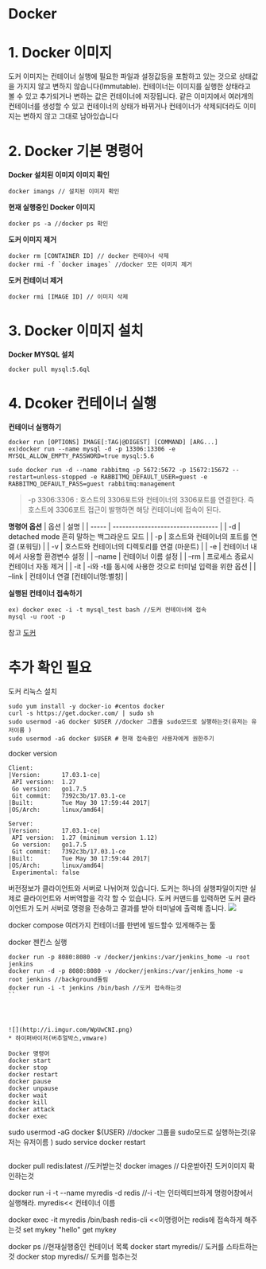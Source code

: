 # Docker


# 1. Docker 이미지
도커 이미지는 컨테이너 실행에 필요한 파일과 설정값등을 포함하고 있는 것으로 상태값을 가지지 않고 변하지 않습니다(Immutable).  컨테이너는 이미지를 실행한 상태라고 볼 수 있고 추가되거나 변하는 값은 컨테이너에 저장됩니다. 같은 이미지에서 여러개의 컨테이너를 생성할 수 있고 컨테이너의 상태가 바뀌거나 컨테이너가 삭제되더라도 이미지는 변하지 않고 그대로 남아있습니다

# 2. Docker 기본 명령어

**Docker 설치된 이미지 이미지 확인**
```
docker imangs // 설치된 이미지 확인
```

**현재 실행중인 Docker 이미지**
```
docker ps -a //docker ps 확인
```

**도커 이미지 제거**
```
docker rm [CONTAINER ID] // docker 컨테이너 삭제
docker rmi -f `docker images` //docker 모든 이미지 제거
```
**도커 컨테이너 제거**
```
docker rmi [IMAGE ID] // 이미지 삭제 
```
# 3. Docker 이미지 설치 


**Docker MYSQL 설치**
```
docker pull mysql:5.6ql
```
# 4. Dcoker 컨테이너 실행

**컨테이너 실행하기**
```
docker run [OPTIONS] IMAGE[:TAG|@DIGEST] [COMMAND] [ARG...]
ex)docker run --name mysql -d -p 13306:13306 -e MYSQL_ALLOW_EMPTY_PASSWORD=true mysql:5.6

sudo docker run -d --name rabbitmq -p 5672:5672 -p 15672:15672 --restart=unless-stopped -e RABBITMQ_DEFAULT_USER=guest -e RABBITMQ_DEFAULT_PASS=guest rabbitmq:management
```
> -p 3306:3306 : 호스트의 3306포트와 컨테이너의 3306포트를 연결한다. 즉 호스트에 3306포트 접근이 발행하면 해당 컨테이너에 접속이 된다.

**명령어 옵션**
| 옵션    | 설명                                |
| ----- | --------------------------------- |
| -d    | detached mode 흔히 말하는 백그라운드 모드     |
| -p    | 호스트와 컨테이너의 포트를 연결 (포워딩)           |
| -v    | 호스트와 컨테이너의 디렉토리를 연결 (마운트)         |
| -e    | 컨테이너 내에서 사용할 환경변수 설정              |
| –name | 컨테이너 이름 설정                        |
| –rm   | 프로세스 종료시 컨테이너 자동 제거               |
| -it   | -i와 -t를 동시에 사용한 것으로 터미널 입력을 위한 옵션 |
| –link | 컨테이너 연결 [컨테이너명:별칭]                |


**실행된 컨테이너 접속하기**
```
ex) docker exec -i -t mysql_test bash //도커 컨테이너에 접속
mysql -u root -p
```





참고
[도커](https://subicura.com/2017/01/19/docker-guide-for-beginners-2.html)







# 추가 확인 필요


도커 리눅스 설치
```
sudo yum install -y docker-io #centos docker
curl -s https://get.docker.com/ | sudo sh
sudo usermod -aG docker $USER //docker 그룹을 sudo모드로 실행하는것(유저는 유저이름 )
sudo usermod -aG docker $USER # 현재 접속중인 사용자에게 권한주기
```
docker version

```
Client:
|Version:      17.03.1-ce|
 API version:  1.27
 Go version:   go1.7.5
 Git commit:   7392c3b/17.03.1-ce
|Built:        Tue May 30 17:59:44 2017|
|OS/Arch:      linux/amd64|

Server:
|Version:      17.03.1-ce|
 API version:  1.27 (minimum version 1.12)
 Go version:   go1.7.5
 Git commit:   7392c3b/17.03.1-ce
|Built:        Tue May 30 17:59:44 2017|
|OS/Arch:      linux/amd64|
 Experimental: false
```

버전정보가 클라이언트와 서버로 나뉘어져 있습니다. 도커는 하나의 실행파일이지만 실제로 클라이언트와 서버역할을 각각 할 수 있습니다. 도커 커맨드를 입력하면 도커 클라이언트가 도커 서버로 명령을 전송하고 결과를 받아 터미널에 출력해 줍니다.
![](http://i.imgur.com/eQN0q8D.png)



docker compose
여러가지 컨테이너를 한번에 빌드할수 있게해주는 툴


docker 젠킨스 실행
```
docker run -p 8080:8080 -v /docker/jenkins:/var/jenkins_home -u root jenkins
docker run -d -p 8080:8080 -v /docker/jenkins:/var/jenkins_home -u root jenkins //background돌림
docker run -i -t jenkins /bin/bash //도커 접속하는것
``




![](http://i.imgur.com/WpUwCNI.png)
* 하이퍼바이저(버추얼박스,vmware)

Docker 명령어
docker start
docker stop
docker restart
docker pause
docker unpause
docker wait
docker kill
docker attack
docker exec

```
sudo usermod -aG docker ${USER} //docker 그룹을 sudo모드로 실행하는것(유저는 유저이름 )
sudo service docker restart
```

```
docker pull redis:latest //도커받는것
docker images // 다운받아진 도커이미지 확인하는것

docker run -i -t --name myredis -d redis
//-i -t는 인터렉티브하게 명령어창에서 실행해라. myredis<< 컨테이너 이름

docker exec -it myredis /bin/bash
redis-cli <<이명령어는 redis에 접속하게 해주는것
set mykey "hello"
get mykey


docker ps //현재실행중인 컨테이너 목록
docker start myredis// 도커를 스타트하는것
docker stop myredis// 도커를 멈추는것


```
